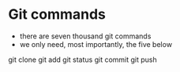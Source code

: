 # Git commands
- there are seven thousand git commands
- we only need, most importantly, the five below

git clone
git add
git status
git commit
git push
